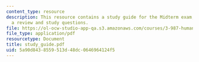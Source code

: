 ```yaml
---
content_type: resource
description: This resource contains a study guide for the Midterm exam, including
  a review and study questions.
file: https://ol-ocw-studio-app-qa.s3.amazonaws.com/courses/3-987-human-origins-and-evolution-spring-2006/5a90d8438559513d48dc0646964124f5_study_guide.pdf
file_type: application/pdf
resourcetype: Document
title: study_guide.pdf
uid: 5a90d843-8559-513d-48dc-0646964124f5
---
```

